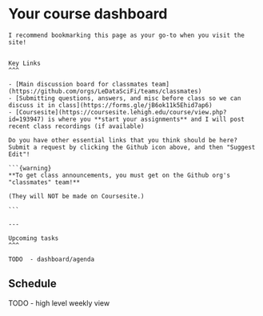 # Your course dashboard

```{tip}
I recommend bookmarking this page as your go-to when you visit the site!
```

````{panels}

Key Links
^^^

- [Main discussion board for classmates team](https://github.com/orgs/LeDataSciFi/teams/classmates)
- [Submitting questions, answers, and misc before class so we can discuss it in class](https://forms.gle/jB6ok11k5Ehid7ap6)
- [Coursesite](https://coursesite.lehigh.edu/course/view.php?id=193947) is where you **start your assignments** and I will post recent class recordings (if available) 
    
Do you have other essential links that you think should be here? Submit a request by clicking the Github icon above, and then "Suggest Edit"!
    
```{warning}    
**To get class announcements, you must get on the Github org's "classmates" team!**

(They will NOT be made on Coursesite.)

```

---

Upcoming tasks
^^^

TODO  - dashboard/agenda

````

## Schedule

TODO - high level weekly view

